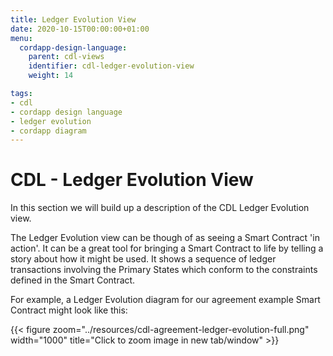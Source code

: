 ```yaml
---
title: Ledger Evolution View
date: 2020-10-15T00:00:00+01:00
menu:
  cordapp-design-language:
    parent: cdl-views
    identifier: cdl-ledger-evolution-view
    weight: 14

tags:
- cdl
- cordapp design language
- ledger evolution
- cordapp diagram
---
```


# CDL - Ledger Evolution View

In this section we will build up a description of the CDL Ledger Evolution view.

The Ledger Evolution view can be though of as seeing a Smart Contract 'in action'. It can be a great tool for bringing a Smart Contract to life by telling a story about how it might be used. It shows a sequence of ledger transactions involving the Primary States which conform to the constraints defined in the Smart Contract.

For example, a Ledger Evolution diagram for our agreement example Smart Contract might look like this:

{{< figure zoom="../resources/cdl-agreement-ledger-evolution-full.png" width="1000" title="Click to zoom image in new tab/window" >}}








